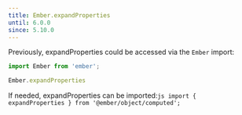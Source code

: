 ```yaml
---
title: Ember.expandProperties
until: 6.0.0
since: 5.10.0
---
```



Previously, expandProperties could be accessed via the `Ember` import:
```js
import Ember from 'ember';

Ember.expandProperties
```

 If needed, expandProperties can be imported:```js
import { expandProperties } from '@ember/object/computed';```
